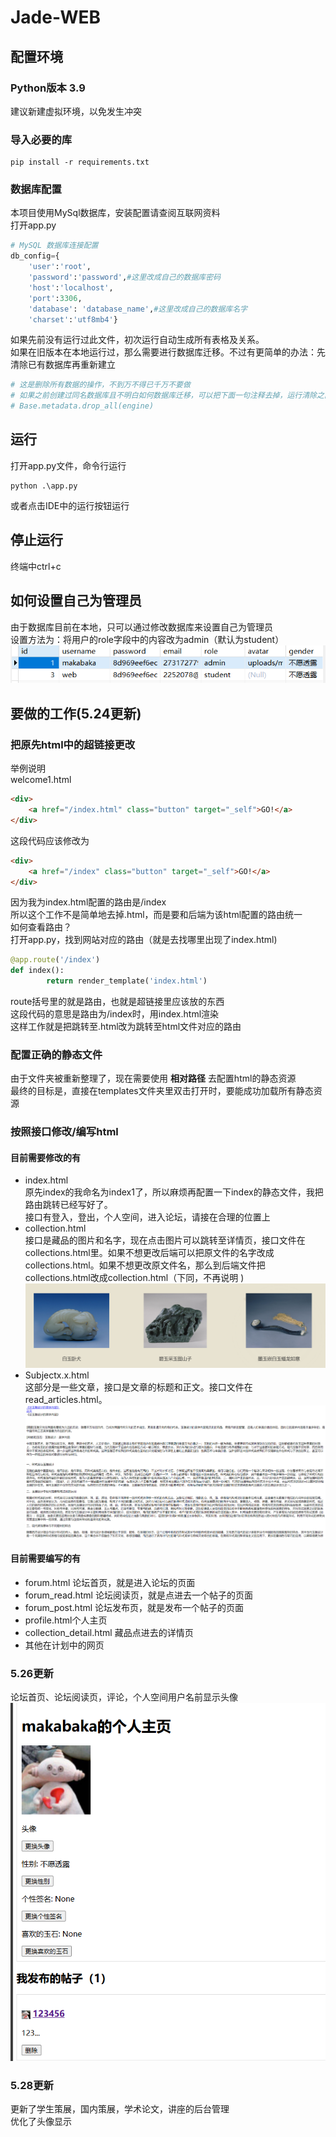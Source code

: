 # Jade-WEB
## 配置环境
### Python版本 3.9
建议新建虚拟环境，以免发生冲突
### 导入必要的库
~~~
pip install -r requirements.txt
~~~
### 数据库配置
本项目使用MySql数据库，安装配置请查阅互联网资料  
打开app.py
~~~python
# MySQL 数据库连接配置
db_config={
    'user':'root',
    'password':'password',#这里改成自己的数据库密码
    'host':'localhost',
    'port':3306,
    'database': 'database_name',#这里改成自己的数据库名字
    'charset':'utf8mb4'}
~~~
如果先前没有运行过此文件，初次运行自动生成所有表格及关系。  
如果在旧版本在本地运行过，那么需要进行数据库迁移。不过有更简单的办法：先清除已有数据库再重新建立  
~~~python
# 这是删除所有数据的操作，不到万不得已千万不要做
# 如果之前创建过同名数据库且不明白如何数据库迁移，可以把下面一句注释去掉，运行清除之前的表并创建新表，然后记得加上注释
# Base.metadata.drop_all(engine)
~~~

## 运行
打开app.py文件，命令行运行
~~~
python .\app.py
~~~
或者点击IDE中的运行按钮运行
## 停止运行
终端中ctrl+c  
## 如何设置自己为管理员  
由于数据库目前在本地，只可以通过修改数据库来设置自己为管理员  
设置方法为：将用户的role字段中的内容改为admin（默认为student）
 <img src="readme.img/set_admin.png">
## 要做的工作(5.24更新)
### 把原先html中的超链接更改
举例说明  
welcome1.html
~~~html
<div>
    <a href="/index.html" class="button" target="_self">GO!</a>
</div>
~~~
这段代码应该修改为
~~~html
<div>
    <a href="/index" class="button" target="_self">GO!</a>
</div>
~~~
因为我为index.html配置的路由是/index  
所以这个工作不是简单地去掉.html，而是要和后端为该html配置的路由统一  
如何查看路由？  
打开app.py，找到网站对应的路由（就是去找哪里出现了index.html)
~~~python
@app.route('/index')
def index():
        return render_template('index.html')
~~~
route括号里的就是路由，也就是超链接里应该放的东西  
这段代码的意思是路由为/index时，用index.html渲染  
这样工作就是把跳转至.html改为跳转至html文件对应的路由  
### 配置正确的静态文件  
由于文件夹被重新整理了，现在需要使用 **相对路径** 去配置html的静态资源  
最终的目标是，直接在templates文件夹里双击打开时，要能成功加载所有静态资源
### 按照接口修改/编写html  
  
#### 目前需要修改的有
- index.html  
  原先index的我命名为index1了，所以麻烦再配置一下index的静态文件，我把路由跳转已经写好了。  
  接口有登入，登出，个人空间，进入论坛，请接在合理的位置上
- collection.html  
  接口是藏品的图片和名字，现在点击图片可以跳转至详情页，接口文件在collections.html里。如果不想更改后端可以把原文件的名字改成collections.html。如果不想更改原文件名，那么到后端文件把collections.html改成collection.html（下同，不再说明 )  
  <img src="readme.img/collections.png">
- Subjectx.x.html  
  这部分是一些文章，接口是文章的标题和正文。接口文件在read_articles.html。
  <img src="readme.img/articles.png">
#### 目前需要编写的有
- forum.html 论坛首页，就是进入论坛的页面
- forum_read.html 论坛阅读页，就是点进去一个帖子的页面
- forum_post.html 论坛发布页，就是发布一个帖子的页面
- profile.html个人主页
- collection_detail.html 藏品点进去的详情页
- 其他在计划中的网页

### 5.26更新
论坛首页、论坛阅读页，评论，个人空间用户名前显示头像
<img src="readme.img/avator.png">

### 5.28更新
更新了学生策展，国内策展，学术论文，讲座的后台管理  
优化了头像显示


